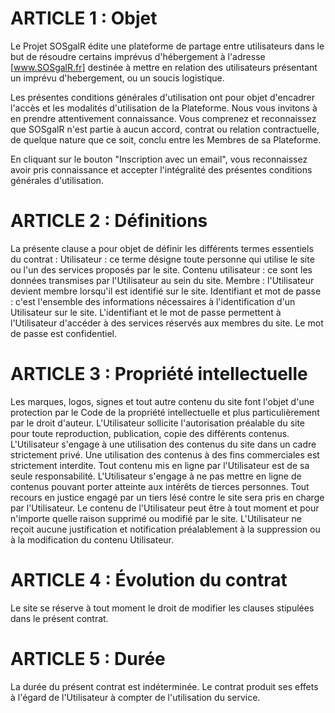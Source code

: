 # ARTICLE 1 : Objet

Le Projet SOSgalR édite une plateforme de partage entre utilisateurs dans le but de résoudre certains imprévus d'hébergement à l'adresse [www.SOSgalR.fr] destinée à mettre en relation des utilisateurs présentant un imprévu d'hebergement, ou un soucis logistique.

Les présentes conditions générales d'utilisation ont pour objet d'encadrer l'accès et les modalités d'utilisation de la Plateforme.
Nous vous invitons à en prendre attentivement connaissance. Vous comprenez et reconnaissez que SOSgalR n'est partie à aucun accord, contrat ou relation contractuelle, de quelque nature que ce soit, conclu entre les Membres de sa Plateforme.

En cliquant sur le bouton "Inscription avec un email", vous reconnaissez avoir pris connaissance et accepter l'intégralité des présentes conditions générales d'utilisation.

# ARTICLE 2 : Définitions
La présente clause a pour objet de définir les différents termes essentiels du contrat :
Utilisateur : ce terme désigne toute personne qui utilise le site ou l'un des services proposés par le site.
Contenu utilisateur : ce sont les données transmises par l'Utilisateur au sein du site.
Membre : l'Utilisateur devient membre lorsqu'il est identifié sur le site.
Identifiant et mot de passe : c'est l'ensemble des informations nécessaires à l'identification d'un Utilisateur sur le site. L'identifiant et le mot de passe permettent à l'Utilisateur d'accéder à des services réservés aux membres du site. Le mot de passe est confidentiel.


# ARTICLE 3 : Propriété intellectuelle
Les marques, logos, signes et tout autre contenu du site font l'objet d'une protection par le Code de la propriété intellectuelle et plus particulièrement par le droit d'auteur.
L'Utilisateur sollicite l'autorisation préalable du site pour toute reproduction, publication, copie des différents contenus.
L'Utilisateur s'engage à une utilisation des contenus du site dans un cadre strictement privé. Une utilisation des contenus à des fins commerciales est strictement interdite.
Tout contenu mis en ligne par l'Utilisateur est de sa seule responsabilité. L'Utilisateur s'engage à ne pas mettre en ligne de contenus pouvant porter atteinte aux intérêts de tierces personnes. Tout recours en justice engagé par un tiers lésé contre le site sera pris en charge par l'Utilisateur.
Le contenu de l'Utilisateur peut être à tout moment et pour n'importe quelle raison supprimé ou modifié par le site. L'Utilisateur ne reçoit aucune justification et notification préalablement à la suppression ou à la modification du contenu Utilisateur.

# ARTICLE 4 : Évolution du contrat
Le site se réserve à tout moment le droit de modifier les clauses stipulées dans le présent contrat.

# ARTICLE 5 : Durée
La durée du présent contrat est indéterminée. Le contrat produit ses effets à l'égard de l'Utilisateur à compter de l'utilisation du service.
